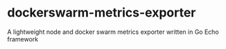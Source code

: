 # dockerswarm-metrics-exporter
A lightweight node and docker swarm metrics exporter written in Go Echo framework
